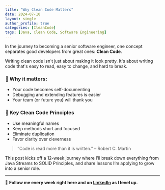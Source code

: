 ```yaml
---
title: "Why Clean Code Matters"
date: 2024-07-10
layout: single
author_profile: true
categories: [CleanCode]
tags: [Java, Clean Code, Software Engineering]
---
```


In the journey to becoming a senior software engineer, one concept separates good developers from great ones: **Clean Code**.

Writing clean code isn't just about making it look pretty. It's about writing code that's easy to read, easy to change, and hard to break.

### 🧠 Why it matters:
- Your code becomes self-documenting
- Debugging and extending features is easier
- Your team (or future you) will thank you

### 🔑 Key Clean Code Principles
- Use meaningful names
- Keep methods short and focused
- Eliminate duplication
- Favor clarity over cleverness

> “Code is read more than it is written.” – Robert C. Martin

This post kicks off a 12-week journey where I’ll break down everything from Java Streams to SOLID Principles, and share lessons I’m applying to grow into a senior role.

---

📌 **Follow me every week right here and on [LinkedIn](https://linkedin.com/in/MickPunungwe3000) as I level up.**
